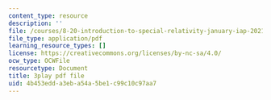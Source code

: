 ```yaml
---
content_type: resource
description: ''
file: /courses/8-20-introduction-to-special-relativity-january-iap-2021/4b453edda3eba54a5be1c99c10c97aa7_XAt0dX5M-TA.pdf
file_type: application/pdf
learning_resource_types: []
license: https://creativecommons.org/licenses/by-nc-sa/4.0/
ocw_type: OCWFile
resourcetype: Document
title: 3play pdf file
uid: 4b453edd-a3eb-a54a-5be1-c99c10c97aa7
---
```

